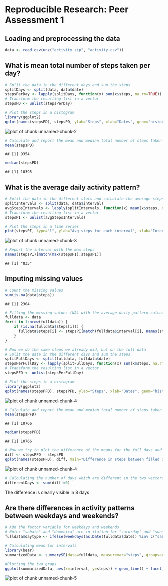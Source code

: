 # Reproducible Research: Peer Assessment 1


## Loading and preprocessing the data

```r
data <- read.csv(unz("activity.zip", "activity.csv"))
```


## What is mean total number of steps taken per day?

```r
# Split the data in the different days and sum the steps
splitDays <- split(data, data$date)
stepsPerDay <- lapply(splitDays, function(x) sum(x$steps, na.rm=TRUE))
# Transform the resulting list in a vector
stepsPD <- unlist(stepsPerDay)

# Plot the steps in a histogram
library(ggplot2)
qplot(names(stepsPD), stepsPD, ylab="Steps", xlab="Dates", geom="histogram", stat="identity") + geom_bar(stat="identity", colour="black", fill="blue") + theme(axis.text.x = element_text(angle = 90, hjust = 1))
```

![plot of chunk unnamed-chunk-2](figure/unnamed-chunk-2.png) 

```r
# Calculate and report the mean and median total number of steps taken per day
mean(stepsPD)
```

```
## [1] 9354
```

```r
median(stepsPD)
```

```
## [1] 10395
```


## What is the average daily activity pattern?

```r
# Split the data in the different slots and calculate the average steps in those slots
splitIntervals <- split(data, data$interval)
avgStepsIntervals <- lapply(splitIntervals, function(x) mean(x$steps, na.rm=TRUE))
# Transform the resulting list in a vector
stepsPI <- unlist(avgStepsIntervals)

# Plot the steps in a time series
plot(stepsPI, type="l", ylab="Avg steps for each interval", xlab="Intervals of 5 minutes each", col="blue")
```

![plot of chunk unnamed-chunk-3](figure/unnamed-chunk-3.png) 

```r
# Report the interval with the max steps
names(stepsPI)[match(max(stepsPI),stepsPI)]
```

```
## [1] "835"
```


## Imputing missing values

```r
# Count the missing values
sum(is.na(data$steps))
```

```
## [1] 2304
```

```r
# Filling the missing values (NA) with the average daily pattern calculated above
fulldata <- data
for(i in 1:nrow(fulldata)) {
    if (is.na(fulldata$steps[i])) {
      fulldata$steps[i] <- stepsPI[match(fulldata$interval[i], names(stepsPI))]
    }
}

# Now we do the same steps we already did, but on the full data
# Split the data in the different days and sum the steps
splitFullDays <- split(fulldata, fulldata$date)
stepsPerFullDay <- lapply(splitFullDays, function(x) sum(x$steps, na.rm=TRUE))
# Transform the resulting list in a vector
stepsPFD <- unlist(stepsPerFullDay)

# Plot the steps in a histogram
library(ggplot2)
qplot(names(stepsPFD), stepsPFD, ylab="Steps", xlab="Dates", geom="histogram", stat="identity") + geom_bar(stat="identity", colour="black", fill="blue") + theme(axis.text.x = element_text(angle = 90, hjust = 1))
```

![plot of chunk unnamed-chunk-4](figure/unnamed-chunk-41.png) 

```r
# Calculate and report the mean and median total number of steps taken per day
mean(stepsPFD)
```

```
## [1] 10766
```

```r
median(stepsPFD)
```

```
## [1] 10766
```

```r
# Now we try to plot the difference of the means for the full days and the days with NA
diff <- stepsPFD - stepsPD
qplot(names(stepsPFD), diff, main="Difference in steps between filled data set and original data set", ylab="Steps", xlab="Dates", geom="histogram", stat="identity") + geom_bar(stat="identity", colour="black", fill="blue") + theme(axis.text.x = element_text(angle = 90, hjust = 1))
```

![plot of chunk unnamed-chunk-4](figure/unnamed-chunk-42.png) 

```r
# Calculating the number of days which are different in the two vectors
differentDays <- sum(diff!=0)
```

The difference is clearly visible in 8 days

## Are there differences in activity patterns between weekdays and weekends?

```r
# Add the factor variable for weekdays and weekends
# Note: "sabato" and "domenica" are in italian for "saturday" and "sunday"
fulldata$daytype <- ifelse(weekdays(as.Date(fulldata$date)) %in% c("sabato", "domenica"),"weekend", "weekday")

# Calculating mean for intervals
library(bear)
summarizedData <- summarySE(data=fulldata, measurevar="steps", groupvars=c("daytype", "interval"), na.rm=FALSE, conf.interval=.95)

#Plotting the two graps
ggplot(summarizedData, aes(x=interval, y=steps)) + geom_line() + facet_grid(daytype ~ .)
```

![plot of chunk unnamed-chunk-5](figure/unnamed-chunk-5.png) 
